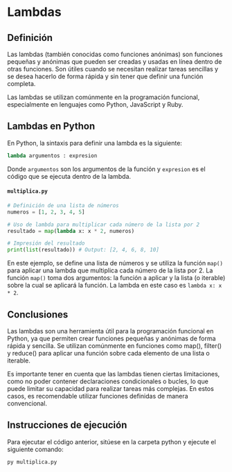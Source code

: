# Lambdas

## Definición

Las lambdas (también conocidas como funciones anónimas) son funciones pequeñas y anónimas que pueden ser creadas y usadas en línea dentro de otras funciones. Son útiles cuando se necesitan realizar tareas sencillas y se desea hacerlo de forma rápida y sin tener que definir una función completa.

Las lambdas se utilizan comúnmente en la programación funcional, especialmente en lenguajes como Python, JavaScript y Ruby.

## Lambdas en Python

En Python, la sintaxis para definir una lambda es la siguiente:

```python
lambda argumentos : expresion
```

Donde `argumentos` son los argumentos de la función y `expresion` es el código que se ejecuta dentro de la lambda.

#### `multiplica.py`

```python
# Definición de una lista de números
numeros = [1, 2, 3, 4, 5]

# Uso de lambda para multiplicar cada número de la lista por 2
resultado = map(lambda x: x * 2, numeros)

# Impresión del resultado
print(list(resultado)) # Output: [2, 4, 6, 8, 10]
```
En este ejemplo, se define una lista de números y se utiliza la función `map()` para aplicar una lambda que multiplica cada número de la lista por 2. La función `map()` toma dos argumentos: la función a aplicar y la lista (o iterable) sobre la cual se aplicará la función. La lambda en este caso es `lambda x: x * 2`.

## Conclusiones

Las lambdas son una herramienta útil para la programación funcional en Python, ya que permiten crear funciones pequeñas y anónimas de forma rápida y sencilla. Se utilizan comúnmente en funciones como map(), filter() y reduce() para aplicar una función sobre cada elemento de una lista o iterable.

Es importante tener en cuenta que las lambdas tienen ciertas limitaciones, como no poder contener declaraciones condicionales o bucles, lo que puede limitar su capacidad para realizar tareas más complejas. En estos casos, es recomendable utilizar funciones definidas de manera convencional.

## Instrucciones de ejecución

Para ejecutar el código anterior, sitúese en la carpeta python y ejecute el siguiente comando:

```bash
py multiplica.py
```